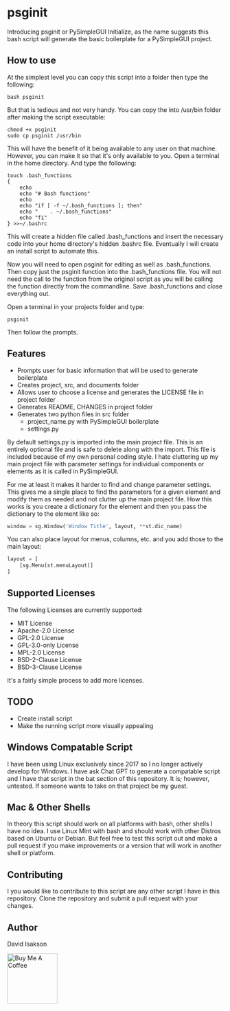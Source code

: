 # psginit
Introducing psginit or PySimpleGUI Initialize, as the name suggests this bash script will generate the basic boilerplate for a PySimpleGUI project.

## How to use
At the simplest level you can copy this script into a folder then type the following:

```shell
bash psginit
```

But that is tedious and not very handy. You can copy the into /usr/bin folder after making the script executable:

```shell
chmod +x psginit
sudo cp psginit /usr/bin
```

This will have the benefit of it being available to any user on that machine. However, you can make it so that it's only available to you. Open a terminal in the home directory. And type the following:

```shell
touch .bash_functions
{
    echo
    echo "# Bash functions"
    echo
    echo "if [ -f ~/.bash_functions ]; then"
    echo "    . ~/.bash_functions"
    echo "fi"
} >>~/.bashrc
```
This will create a hidden file called .bash_functions and insert the necessary code into your home directory's hidden .bashrc file. Eventually I will create an install script to automate this.

Now you will need to open psginit for editing as well as .bash_functions. Then copy just the psginit function into the .bash_functions file. You will not need the call to the function from the original script as you will be calling the function directly from the commandline. Save .bash_functions and close everything out.

Open a terminal in your projects folder and type:

```shell
psginit
```
Then follow the prompts.

## Features

- Prompts user for basic information that will be used to generate boilerplate
- Creates project, src, and documents folder
- Allows user to choose a license and generates the LICENSE file in project folder
- Generates README, CHANGES in project folder
- Generates two python files in src folder
    - project_name.py with PySimpleGUI boilerplate
    - settings.py

By default settings.py is imported into the main project file. This is an entirely optional file and is safe to delete along with the import. This file is included because of my own personal coding style. I hate cluttering up my main project file with parameter settings for individual components or elements as it is called in PySimpleGUI. 

For me at least it makes it harder to find and change parameter settings. This gives me a single place to find the parameters for a given element and modify them as needed and not clutter up the main project file. How this works is you create a dictionary for the element and then you pass the dictionary to the element like so:

```python
window = sg.Window('Window Title', layout, **st.dic_name)
```

You can also place layout for menus, columns, etc. and you add those to the main layout:

```python
layout = [
    [sg.Menu(st.menuLayout)]
]
```

## Supported Licenses

The following Licenses are currently supported:
- MIT License
- Apache-2.0 License
- GPL-2.0 License
- GPL-3.0-only License
- MPL-2.0 License
- BSD-2-Clause License
- BSD-3-Clause License

It's a fairly simple process to add more licenses.

## TODO

- Create install script
- Make the running script more visually appealing

## Windows Compatable Script

I have been using Linux exclusively since 2017 so I no longer actively develop for Windows. I have ask Chat GPT to generate a compatable script and I have that script in the bat section of this repository. It is; however, untested. If someone wants to take on that project be my guest.

## Mac & Other Shells

In theory this script should work on all platforms with bash, other shells I have no idea. I use Linux Mint with bash and should work with other Distros based on Ubuntu or Debian. But feel free to test this script out and make a pull request if you make improvements or a version that will work in another shell or platform.

## Contributing

I you would like to contribute to this script are any other script I have in this repository. Clone the repository and submit a pull request with your changes.

## Author
David Isakson

<a href="https://www.buymeacoffee.com/dnnews" target="_blank"><img src="https://cdn.buymeacoffee.com/buttons/v2/arial-yellow.png" alt="Buy Me A Coffee" width="117px" ></a>